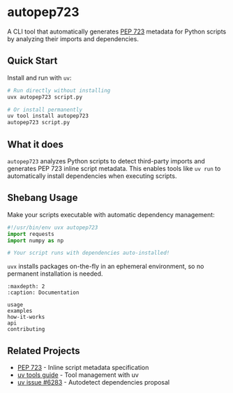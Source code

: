 # autopep723

A CLI tool that automatically generates [PEP 723](https://peps.python.org/pep-0723/) metadata for Python scripts by analyzing their imports and dependencies.

## Quick Start

Install and run with `uv`:

```bash
# Run directly without installing
uvx autopep723 script.py

# Or install permanently
uv tool install autopep723
autopep723 script.py
```

## What it does

`autopep723` analyzes Python scripts to detect third-party imports and generates PEP 723 inline script metadata. This enables tools like `uv run` to automatically install dependencies when executing scripts.

## Shebang Usage

Make your scripts executable with automatic dependency management:

```python
#!/usr/bin/env uvx autopep723
import requests
import numpy as np

# Your script runs with dependencies auto-installed!
```

`uvx` installs packages on-the-fly in an ephemeral environment, so no permanent installation is needed.

```{toctree}
:maxdepth: 2
:caption: Documentation

usage
examples
how-it-works
api
contributing
```

## Related Projects

- [PEP 723](https://peps.python.org/pep-0723/) - Inline script metadata specification  
- [uv tools guide](https://docs.astral.sh/uv/guides/tools/) - Tool management with uv
- [uv issue #6283](https://github.com/astral-sh/uv/issues/6283) - Autodetect dependencies proposal